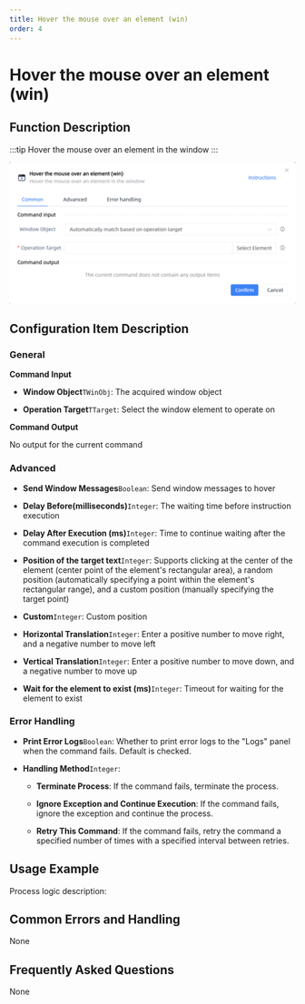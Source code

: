 ```yaml
---
title: Hover the mouse over an element (win)
order: 4
---
```


# Hover the mouse over an element (win)

## Function Description

:::tip 
Hover the mouse over an element in the window
:::

![Hover the mouse over an element (win)](../../assets/Hover%20the%20mouse%20over%20an%20element%20(win)_command.png)

## Configuration Item Description

### General

**Command Input**

- **Window Object**`TWinObj`: The acquired window object

- **Operation Target**`TTarget`: Select the window element to operate on


**Command Output**

No output for the current command

### Advanced

- **Send Window Messages**`Boolean`: Send window messages to hover

- **Delay Before(milliseconds)**`Integer`: The waiting time before instruction execution

- **Delay After Execution (ms)**`Integer`: Time to continue waiting after the command execution is completed

- **Position of the target text**`Integer`: Supports clicking at the center of the element (center point of the element's rectangular area), a random position (automatically specifying a point within the element's rectangular range), and a custom position (manually specifying the target point)

- **Custom**`Integer`: Custom position

- **Horizontal Translation**`Integer`: Enter a positive number to move right, and a negative number to move left

- **Vertical Translation**`Integer`: Enter a positive number to move down, and a negative number to move up

- **Wait for the element to exist (ms)**`Integer`: Timeout for waiting for the element to exist

### Error Handling

- **Print Error Logs**`Boolean`: Whether to print error logs to the "Logs" panel when the command fails. Default is checked. 

- **Handling Method**`Integer`:

    - **Terminate Process**: If the command fails, terminate the process.

    - **Ignore Exception and Continue Execution**: If the command fails, ignore the exception and continue the process.

    - **Retry This Command**: If the command fails, retry the command a specified number of times with a specified interval between retries.

## Usage Example

Process logic description:

## Common Errors and Handling

None

## Frequently Asked Questions

None

